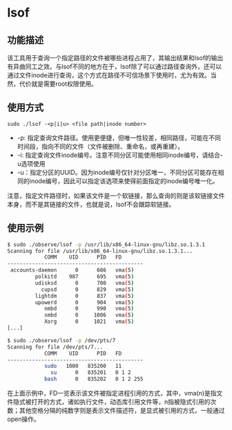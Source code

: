 # lsof

## 功能描述

该工具用于查询一个指定路径的文件被哪些进程占用了，其输出结果和lsof的输出有异曲同工之效。与lsof不同的地方在于，lsof除了可以通过路径查询外，还可以通过文件inode进行查询，这个方式在路径不可信场景下使用时，尤为有效。当然，代价就是需要root权限使用。

## 使用方式

`sudo ./lsof -<p|i|u> <file path|inode number>`

* -p: 指定查询文件路径。使用更便捷，但唯一性较差，相同路径，可能在不同时间段，指向不同的文件（文件被删除、重命名，或再重建）。
* -i: 指定查询文件inode编号。注意不同分区可能使用相同inode编号，请结合-u选项使用
* -u：指定分区的UUID。因为inode编号仅针对分区唯一，不同分区可能存在相同的inode编号，因此可以指定该选项来使得前面指定的inode编号唯一化。

注意，指定文件路径时，如果该文件是一个软链接，那么查询的则是该软链接文件本身，而不是其链接的文件，也就是说，lsof不会跟踪软链接。

## 使用示例

```bash
$ sudo ./observe/lsof -p /usr/lib/x86_64-linux-gnu/libz.so.1.3.1
Scanning for file /usr/lib/x86_64-linux-gnu/libz.so.1.3.1...
            COMM    UID      PID   FD
--------------------------------------------
 accounts-daemon      0      686   vma(5)
         polkitd    987      695   vma(5)
         udisksd      0      700   vma(5)
           cupsd      0      829   vma(5)
         lightdm      0      837   vma(5)
         upowerd      0      904   vma(5)
            nmbd      0      990   vma(5)
            smbd      0     1006   vma(5)
            Xorg      0     1021   vma(5)
[...]

$ sudo ./observe/lsof -p /dev/pts/7
Scanning for file /dev/pts/7...
            COMM    UID      PID   FD
--------------------------------------------
            sudo   1000   835200   11 
              su      0   835201   0 1 2 
            bash      0   835202   0 1 2 255
```

在上面示例中，FD一览表示该文件被指定进程引用的方式，其中，vma(n)是指文件隐式被打开的方式，诸如执行文件，动态库引用文件等，n指被隐式引用的次数；其他空格分隔的纯数字则是表示文件描述符，是显式被引用的方式，一般通过open操作。
